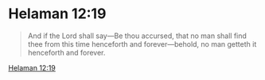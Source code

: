 # Helaman 12:19

> And if the Lord shall say—Be thou accursed, that no man shall find thee from this time henceforth and forever—behold, no man getteth it henceforth and forever.

[Helaman 12:19](https://www.churchofjesuschrist.org/study/scriptures/bofm/hel/12?lang=eng&id=p19#p19)


